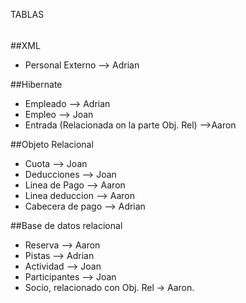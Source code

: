 TABLAS
######

##XML
- Personal Externo --> Adrian
	
##Hibernate
- Empleado --> Adrian
- Empleo --> Joan
- Entrada (Relacionada on la parte Obj. Rel) -->Aaron

##Objeto Relacional
- Cuota --> Joan
- Deducciones --> Joan
- Linea de Pago --> Aaron
- Linea deduccion --> Aaron
- Cabecera de pago --> Adrian

##Base de datos relacional
- Reserva --> Aaron
- Pistas --> Adrian
- Actividad --> Joan
- Participantes --> Joan
- Socio, relacionado con Obj. Rel -> Aaron. 